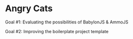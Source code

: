 # Angry Cats

Goal #1: Evaluating the possibilities of BabylonJS & AmmoJS

Goal #2: Improving the boilerplate project template